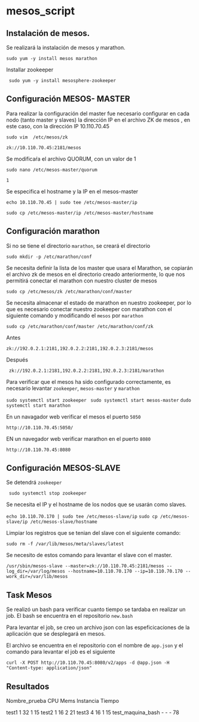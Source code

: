 # mesos_script

## Instalación de mesos.

Se realizará la instalación de mesos y   marathon.

```sudo yum -y install mesos marathon ```

Installar zookeeper

``` sudo yum -y install mesosphere-zookeeper```


## Configuración MESOS- MASTER

Para realizar la configuración del master fue necesario configurar en cada nodo (tanto master y slaves) la dirección IP en el archivo ZK de mesos , en este caso, con la dirección IP 10.110.70.45

`sudo vim  /etc/mesos/zk`

`zk://10.110.70.45:2181/mesos `

Se modificaŕa el archivo  QUORUM, con un valor de 1

`sudo nano /etc/mesos-master/quorum `

`1`

Se especifica el hostname y la IP en el mesos-master

`echo 10.110.70.45 | sudo tee /etc/mesos-master/ip`

`sudo cp /etc/mesos-master/ip /etc/mesos-master/hostname`


## Configuración marathon 

Si no se tiene el directorio `marathon`, se creará el 	directorio

`sudo mkdir -p /etc/marathon/conf`

Se necesita definir la lista de los master que usara el Marathon, se copiarán el archivo zk de mesos en el directorio creado anteriormente, lo que nos permitirá conectar el marathon con nuestro cluster de mesos

`sudo cp /etc/mesos/zk /etc/marathon/conf/master`

Se necesita almacenar el estado de marathon en nuestro zookeeper, por lo que es necesario conectar nuestro zookeeper con marathon con el siguiente comando y modificando el `mesos` por `marathon`


``` sudo cp /etc/marathon/conf/master /etc/marathon/conf/zk ```

Antes 

```zk://192.0.2.1:2181,192.0.2.2:2181,192.0.2.3:2181/mesos```

Después

``` zk://192.0.2.1:2181,192.0.2.2:2181,192.0.2.3:2181/marathon```

Para verificar que el mesos ha sido configurado correctamente, es necesario levantar `zookeeper`, `mesos-master` y `marathon`

```sudo systemctl start zookeeper ```
```sudo systemctl start mesos-master``` 
```dudo systemctl start marathon```

En un navagador web verificar el mesos el puerto `5050` 

```http://10.110.70.45:5050/ ```

EN un navegador web verificar marathon en el puerto  `8080`

```http://10.110.70.45:8080 ```


## Configuración MESOS-SLAVE

Se detendrá `zookeeper`

``` sudo systemctl stop zookeeper```

Se necesita el IP y el hostname de los nodos que se usarán como slaves.

```echo 10.110.70.170 | sudo tee /etc/mesos-slave/ip``` 
```sudo cp /etc/mesos-slave/ip /etc/mesos-slave/hostname``` 

Limpiar los registros que se tenian del slave con el siguiente comando:

```sudo rm -f /var/lib/mesos/meta/slaves/latest```

Se necesito de estos comando para levantar el slave con el master. 

```/usr/sbin/mesos-slave --master=zk://10.110.70.45:2181/mesos --log_dir=/var/log/mesos --hostname=10.110.70.170 --ip=10.110.70.170 --work_dir=/var/lib/mesos ```



## Task Mesos

Se realizó un bash para verificar cuanto tiempo se tardaba en realizar un job. El bash se encuentra en el repositorio `new.bash`


Para levantar el job, se creo un archivo json con las espeficicaciones de la aplicación que se desplegará en mesos.

El archivo se encuentra en el repositorio con el nombre de `app.json` y el comando para levantar el job es el siguiente

``` curl -X POST http://10.110.70.45:8080/v2/apps -d @app.json -H "Content-type: application/json"  ```

## Resultados

Nombre_prueba      CPU     Mems     Instancia   Tiempo

test1		   1       32          1         15 
test2              1       16          2         21
test3              4       16          1         15
test_maquina_bash  -       -           -          78                                       

